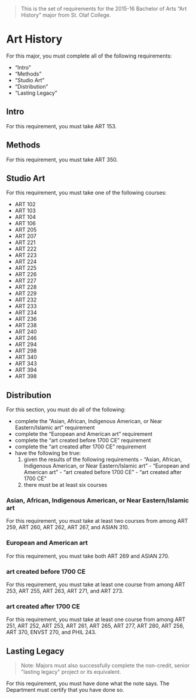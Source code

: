 > This is the set of requirements for the 2015-16 Bachelor of Arts “Art History”
> major from St. Olaf College.

# Art History
For this major, you must complete all of the following requirements:

- “Intro”
- “Methods”
- “Studio Art”
- “Distribution”
- “Lasting Legacy”

## Intro
For this requirement, you must take ART 153.


## Methods
For this requirement, you must take ART 350.


## Studio Art
For this requirement, you must take one of the following courses:

- ART 102
- ART 103
- ART 104
- ART 106
- ART 205
- ART 207
- ART 221
- ART 222
- ART 223
- ART 224
- ART 225
- ART 226
- ART 227
- ART 228
- ART 229
- ART 232
- ART 233
- ART 234
- ART 236
- ART 238
- ART 240
- ART 246
- ART 294
- ART 298
- ART 340
- ART 343
- ART 394
- ART 398


## Distribution
For this section, you must do all of the following:

- complete the “Asian, African, Indigenous American, or Near Eastern/Islamic art” requirement
- complete the “European and American art” requirement
- complete the “art created before 1700 CE” requirement
- complete the “art created after 1700 CE” requirement
- have the following be true:
    1. given the results of the following requirements
      - “Asian, African, Indigenous American, or Near Eastern/Islamic art”
      - “European and American art”
      - “art created before 1700 CE”
      - “art created after 1700 CE”
    2. there must be at least six courses

### Asian, African, Indigenous American, or Near Eastern/Islamic art
For this requirement, you must take at least two courses from among ART 259, ART 260, ART 262, ART 267, and ASIAN 310.

### European and American art
For this requirement, you must take both ART 269 and ASIAN 270.

### art created before 1700 CE
For this requirement, you must take at least one course from among ART 253, ART 255, ART 263, ART 271, and ART 273.

### art created after 1700 CE
For this requirement, you must take at least one course from among ART 251, ART 252, ART 253, ART 261, ART 265, ART 277, ART 280, ART 256, ART 370, ENVST 270, and PHIL 243.


## Lasting Legacy
> Note: Majors must also successfully complete the non-credit, senior "lasting
> legacy" project or its equivalent.

For this requirement, you must have done what the note says. The Department must
certify that you have done so.

